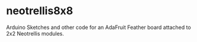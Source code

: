 # neotrellis8x8
Arduino Sketches and other code for an AdaFruit Feather board attached to 2x2 Neotrellis modules.

